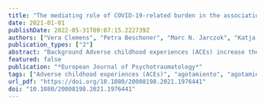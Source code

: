 ```yaml
---
title: "The mediating role of COVID-19-related burden in the association between adverse childhood experiences and emotional exhaustion: results of the egePan – VOICE study"
date: 2021-01-01
publishDate: 2022-05-31T09:07:15.222739Z
authors: ["Vera Clemens", "Petra Beschoner", "Marc N. Jarczok", "Katja Weimer", "Maximilian Kempf", "Eva Morawa", "Franziska Geiser", "Christian Albus", "Susan Steudte-Schmiedgen", "Harald Gündel", "J.M. Fegert", "Lucia Jerg-Bretzke"]
publication_types: ["2"]
abstract: "Background Adverse childhood experiences (ACEs) increase the risk for mental health problems. However, there is a lack of data targeting the role of ACEs for one of the most prevalent mental health problems in health-care professionals: burnout.Objective We aimed to assess the relationship between ACEs and the core burnout dimension ‘emotional exhaustion’ (EE). As health-care professionals have been facing particular challenges during the COVID-19 pandemic, we furthermore aimed to assess the role of COVID-19 associated burden in the interplay between ACEs and EE.Methods During the first lockdown in Germany, a total of 2500 medical healthcare professionals were questioned in a cross-sectional online survey. Questions targeted, among others, sociodemographics, ACEs, COVID-19-associated problems (e.g. increase of workload, worries about relatives and patients) and emotional exhaustion, measured by the respective dimension of the Maslach Burnout Inventory (MBI).Results In German health-care professionals, ACEs were associated with a higher EE score. The number of experienced ACEs was associated with the majority of assessed COVID-19-associated problems. An increasing number of ACEs predicted higher EE scores, controlling for gender. The association between ACEs and EE was mediated significantly by COVID-19-associated problems. These included maladaptive coping strategies such as increased smoking, drinking and use of antidepressants/tranquilizers, feeling less protected by measures of the employee or the state, a greater feeling of being burdened by COVID-19-associated problems and greater exhaustion and sleep problems.Conclusion Our findings suggest ACEs as significant risk factor for EE in German health-care professionals. The current pandemic means a significant burden that further pronounces this risk."
featured: false
publication: "*European Journal of Psychotraumatology*"
tags: ["Adverse childhood experiences (ACEs)", "agotamiento", "agotamiento emocional", "burnout", "COVID-19", "emotional exhaustion", "Experiencias adversas en la niñez (ACEs)", "healthcare professionals", "pandemia", "pandemic", "profesionales de la salud", "不良童年经历 (ACE)", "倦怠", "医疗保健专业人员", "情绪疲惫", "流行病"]
url_pdf: "https://doi.org/10.1080/20008198.2021.1976441"
doi: "10.1080/20008198.2021.1976441"
---
```


